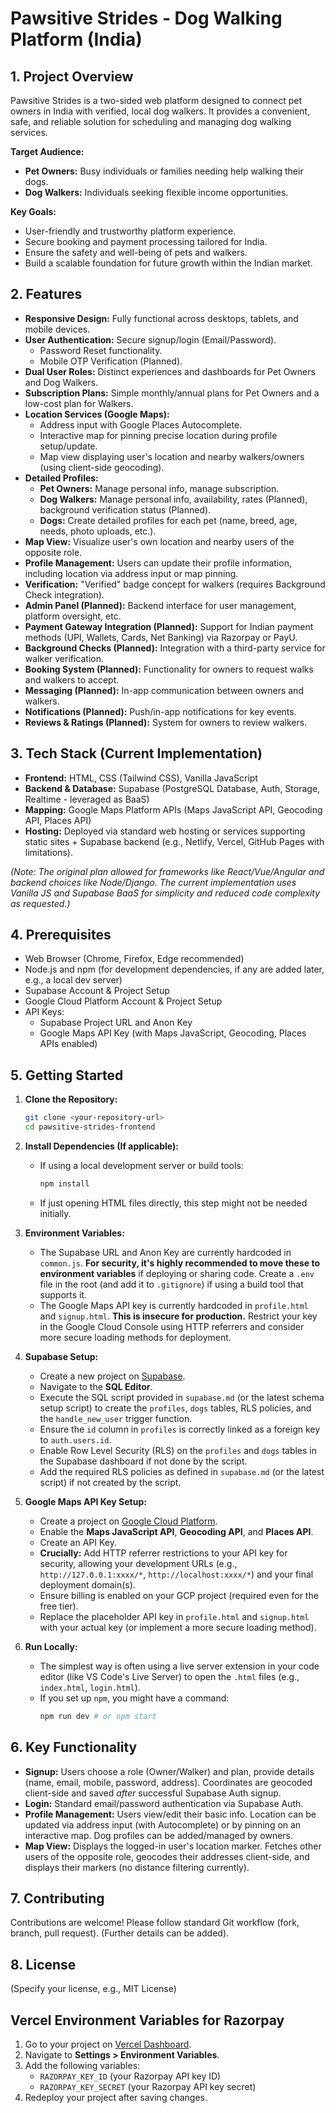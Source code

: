 # Pawsitive Strides - Dog Walking Platform (India)

## 1. Project Overview

Pawsitive Strides is a two-sided web platform designed to connect pet owners in India with verified, local dog walkers. It provides a convenient, safe, and reliable solution for scheduling and managing dog walking services.

**Target Audience:**

*   **Pet Owners:** Busy individuals or families needing help walking their dogs.
*   **Dog Walkers:** Individuals seeking flexible income opportunities.

**Key Goals:**

*   User-friendly and trustworthy platform experience.
*   Secure booking and payment processing tailored for India.
*   Ensure the safety and well-being of pets and walkers.
*   Build a scalable foundation for future growth within the Indian market.

## 2. Features

*   **Responsive Design:** Fully functional across desktops, tablets, and mobile devices.
*   **User Authentication:** Secure signup/login (Email/Password).
    *   Password Reset functionality.
    *   Mobile OTP Verification (Planned).
*   **Dual User Roles:** Distinct experiences and dashboards for Pet Owners and Dog Walkers.
*   **Subscription Plans:** Simple monthly/annual plans for Pet Owners and a low-cost plan for Walkers.
*   **Location Services (Google Maps):**
    *   Address input with Google Places Autocomplete.
    *   Interactive map for pinning precise location during profile setup/update.
    *   Map view displaying user's location and nearby walkers/owners (using client-side geocoding).
*   **Detailed Profiles:**
    *   **Pet Owners:** Manage personal info, manage subscription.
    *   **Dog Walkers:** Manage personal info, availability, rates (Planned), background verification status (Planned).
    *   **Dogs:** Create detailed profiles for each pet (name, breed, age, needs, photo uploads, etc.).
*   **Map View:** Visualize user's own location and nearby users of the opposite role.
*   **Profile Management:** Users can update their profile information, including location via address input or map pinning.
*   **Verification:** "Verified" badge concept for walkers (requires Background Check integration).
*   **Admin Panel (Planned):** Backend interface for user management, platform oversight, etc.
*   **Payment Gateway Integration (Planned):** Support for Indian payment methods (UPI, Wallets, Cards, Net Banking) via Razorpay or PayU.
*   **Background Checks (Planned):** Integration with a third-party service for walker verification.
*   **Booking System (Planned):** Functionality for owners to request walks and walkers to accept.
*   **Messaging (Planned):** In-app communication between owners and walkers.
*   **Notifications (Planned):** Push/in-app notifications for key events.
*   **Reviews & Ratings (Planned):** System for owners to review walkers.

## 3. Tech Stack (Current Implementation)

*   **Frontend:** HTML, CSS (Tailwind CSS), Vanilla JavaScript
*   **Backend & Database:** Supabase (PostgreSQL Database, Auth, Storage, Realtime - leveraged as BaaS)
*   **Mapping:** Google Maps Platform APIs (Maps JavaScript API, Geocoding API, Places API)
*   **Hosting:** Deployed via standard web hosting or services supporting static sites + Supabase backend (e.g., Netlify, Vercel, GitHub Pages with limitations).

*(Note: The original plan allowed for frameworks like React/Vue/Angular and backend choices like Node/Django. The current implementation uses Vanilla JS and Supabase BaaS for simplicity and reduced code complexity as requested.)*

## 4. Prerequisites

*   Web Browser (Chrome, Firefox, Edge recommended)
*   Node.js and npm (for development dependencies, if any are added later, e.g., a local dev server)
*   Supabase Account & Project Setup
*   Google Cloud Platform Account & Project Setup
*   API Keys:
    *   Supabase Project URL and Anon Key
    *   Google Maps API Key (with Maps JavaScript, Geocoding, Places APIs enabled)

## 5. Getting Started

1.  **Clone the Repository:**
    ```bash
    git clone <your-repository-url>
    cd pawsitive-strides-frontend
    ```

2.  **Install Dependencies (If applicable):**
    *   If using a local development server or build tools:
        ```bash
        npm install
        ```
    *   If just opening HTML files directly, this step might not be needed initially.

3.  **Environment Variables:**
    *   The Supabase URL and Anon Key are currently hardcoded in `common.js`. **For security, it's highly recommended to move these to environment variables** if deploying or sharing code. Create a `.env` file in the root (and add it to `.gitignore`) if using a build tool that supports it.
    *   The Google Maps API key is currently hardcoded in `profile.html` and `signup.html`. **This is insecure for production.** Restrict your key in the Google Cloud Console using HTTP referrers and consider more secure loading methods for deployment.

4.  **Supabase Setup:**
    *   Create a new project on [Supabase](https://supabase.com/).
    *   Navigate to the **SQL Editor**.
    *   Execute the SQL script provided in `supabase.md` (or the latest schema setup script) to create the `profiles`, `dogs` tables, RLS policies, and the `handle_new_user` trigger function.
    *   Ensure the `id` column in `profiles` is correctly linked as a foreign key to `auth.users.id`.
    *   Enable Row Level Security (RLS) on the `profiles` and `dogs` tables in the Supabase dashboard if not done by the script.
    *   Add the required RLS policies as defined in `supabase.md` (or the latest script) if not created by the script.

5.  **Google Maps API Key Setup:**
    *   Create a project on [Google Cloud Platform](https://console.cloud.google.com/).
    *   Enable the **Maps JavaScript API**, **Geocoding API**, and **Places API**.
    *   Create an API Key.
    *   **Crucially:** Add HTTP referrer restrictions to your API key for security, allowing your development URLs (e.g., `http://127.0.0.1:xxxx/*`, `http://localhost:xxxx/*`) and your final deployment domain(s).
    *   Ensure billing is enabled on your GCP project (required even for the free tier).
    *   Replace the placeholder API key in `profile.html` and `signup.html` with your actual key (or implement a more secure loading method).

6.  **Run Locally:**
    *   The simplest way is often using a live server extension in your code editor (like VS Code's Live Server) to open the `.html` files (e.g., `index.html`, `login.html`).
    *   If you set up `npm`, you might have a command:
        ```bash
        npm run dev # or npm start
        ```

## 6. Key Functionality

*   **Signup:** Users choose a role (Owner/Walker) and plan, provide details (name, email, mobile, password, address). Coordinates are geocoded client-side and saved *after* successful Supabase Auth signup.
*   **Login:** Standard email/password authentication via Supabase Auth.
*   **Profile Management:** Users view/edit their basic info. Location can be updated via address input (with Autocomplete) or by pinning on an interactive map. Dog profiles can be added/managed by owners.
*   **Map View:** Displays the logged-in user's location marker. Fetches other users of the opposite role, geocodes their addresses client-side, and displays their markers (no distance filtering currently).

## 7. Contributing

Contributions are welcome! Please follow standard Git workflow (fork, branch, pull request). (Further details can be added).

## 8. License

(Specify your license, e.g., MIT License)

## Vercel Environment Variables for Razorpay

1. Go to your project on [Vercel Dashboard](https://vercel.com/dashboard).
2. Navigate to **Settings > Environment Variables**.
3. Add the following variables:
   - `RAZORPAY_KEY_ID` (your Razorpay API key ID)
   - `RAZORPAY_KEY_SECRET` (your Razorpay API key secret)
4. Redeploy your project after saving changes.